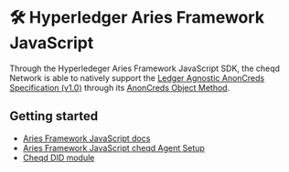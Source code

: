 # 🛠 Hyperledger Aries Framework JavaScript

Through the Hyperledeger Aries Framework JavaScript SDK, the cheqd Network is able to natively support the [Ledger Agnostic AnonCreds Specification (v1.0)](https://hyperledger.github.io/anoncreds-spec/) through its [AnonCreds Object Method](https://docs.cheqd.io/identity/guides/anoncreds).

## Getting started

* [Aries Framework JavaScript docs](https://aries.js.org/guides/0.4/getting-started)
* [Aries Framework JavaScript cheqd Agent Setup](https://aries.js.org/guides/0.4/getting-started/set-up/cheqd)
* [Cheqd DID module](https://aries.js.org/guides/0.4/tutorials/cheqd)

